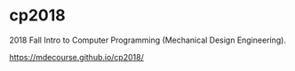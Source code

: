 # cp2018
2018 Fall Intro to Computer Programming (Mechanical Design Engineering).

https://mdecourse.github.io/cp2018/
